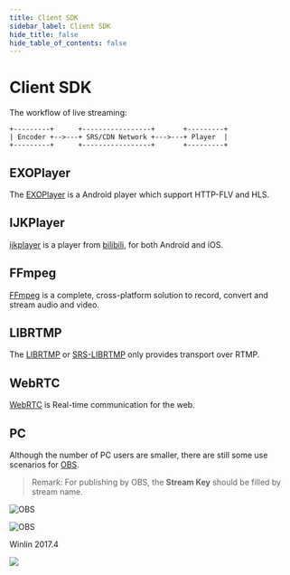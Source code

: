 ```yaml
---
title: Client SDK
sidebar_label: Client SDK
hide_title: false
hide_table_of_contents: false
---
```


# Client SDK

The workflow of live streaming:

```
+---------+      +-----------------+       +---------+
| Encoder +-->---+ SRS/CDN Network +--->---+ Player  |
+---------+      +-----------------+       +---------+
```

## EXOPlayer

The [EXOPlayer](https://github.com/google/ExoPlayer) is a Android player which support HTTP-FLV and HLS.

## IJKPlayer

[ijkplayer](https://github.com/Bilibili/ijkplayer) is a player from [bilibili](http://www.bilibili.com/), for both Android and iOS.

## FFmpeg

[FFmpeg](https://ffmpeg.org) is a complete, cross-platform solution to record, convert and stream audio and video.

## LIBRTMP

The [LIBRTMP](https://github.com/ossrs/librtmp) or [SRS-LIBRTMP](https://github.com/ossrs/srs-librtmp) only provides transport over RTMP.

## WebRTC

[WebRTC](https://webrtc.org/) is Real-time communication for the web.

## PC

Although the number of PC users are smaller, there are still some use scenarios for [OBS](https://obsproject.com).

> Remark: For publishing by OBS, the **Stream Key** should be filled by stream name.

![OBS](/img/doc-integration-client-sdk-001.png)

![OBS](/img/doc-integration-client-sdk-002.png)

Winlin 2017.4

![](https://ossrs.net/gif/v1/sls.gif?site=ossrs.io&path=/lts/doc/en/v6/client-sdk)


